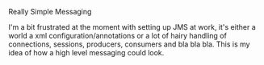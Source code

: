Really Simple Messaging

I'm a bit frustrated at the moment with setting up JMS at work, it's either a world a xml configuration/annotations or 
a lot of hairy handling of connections, sessions, producers, consumers and bla bla bla. This is my idea of how a high 
level messaging could look.
